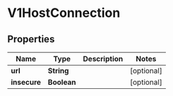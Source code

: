 
# V1HostConnection

## Properties
Name | Type | Description | Notes
------------ | ------------- | ------------- | -------------
**url** | **String** |  |  [optional]
**insecure** | **Boolean** |  |  [optional]



